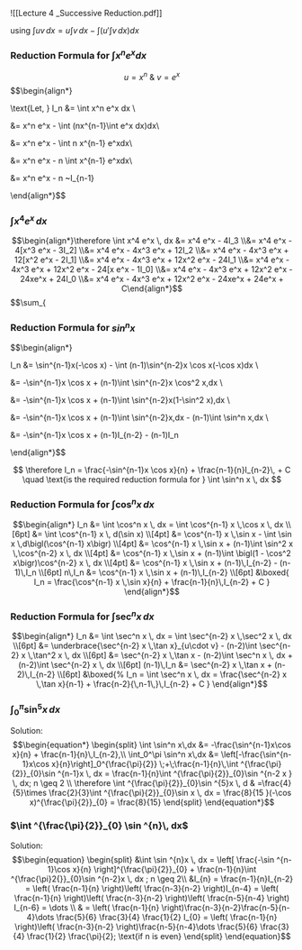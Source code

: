


![[Lecture 4 _Successive Reduction.pdf]]


 
using $\int uv \, dx = u \int v \, dx - \int \left( u' \int v \, dx \right) dx$
### Reduction Formula for $\int x^n e^x dx$
  

$$u = x^n ~\& ~ v = e^x$$
$$\begin{align*}

\text{Let, } I_n &= \int x^n e^x dx \\


&= x^n e^x - \int (nx^{n-1}\int e^x dx)dx\\

&= x^n e^x - \int n x^{n-1} e^xdx\\

&= x^n e^x - n \int x^{n-1} e^xdx\\

&= x^n e^x - n ~I_{n-1}

\end{align*}$$


### $\int x^4 e^x \, dx$


$$\begin{align*}\therefore \int x^4 e^x \, dx &= x^4 e^x - 4I_3 \\&= x^4 e^x - 4[x^3 e^x - 3I_2] \\&= x^4 e^x - 4x^3 e^x + 12I_2 \\&= x^4 e^x - 4x^3 e^x + 12[x^2 e^x - 2I_1] \\&= x^4 e^x - 4x^3 e^x + 12x^2 e^x - 24I_1 \\&= x^4 e^x - 4x^3 e^x + 12x^2 e^x - 24[x e^x - 1I_0] \\&= x^4 e^x - 4x^3 e^x + 12x^2 e^x - 24xe^x + 24I_0 \\&= x^4 e^x - 4x^3 e^x + 12x^2 e^x - 24xe^x + 24e^x + C\end{align*}$$
$$\sum_{
### Reduction Formula for $sin ^nx​$

$$\begin{align*}

I_n &= \sin^{n-1}x(-\cos x) - \int (n-1)\sin^{n-2}x \cos x(-\cos x)dx \\

&= -\sin^{n-1}x \cos x + (n-1)\int \sin^{n-2}x \cos^2 x\,dx \\

&= -\sin^{n-1}x \cos x + (n-1)\int \sin^{n-2}x(1-\sin^2 x)\,dx \\

&= -\sin^{n-1}x \cos x + (n-1)\int \sin^{n-2}x\,dx - (n-1)\int \sin^n x\,dx \\

&= -\sin^{n-1}x \cos x + (n-1)I_{n-2} - (n-1)I_n

\end{align*}$$


$$ \therefore I_n = \frac{-\sin^{n-1}x \cos x}{n} + \frac{n-1}{n}I_{n-2}\,  + C \quad \text{is the required reduction formula for } \int \sin^n x \, dx $$
### Reduction Formula for $\int \cos^n x \, dx$
$$\begin{align*}
I_n &= \int \cos^n x \, dx 
     = \int \cos^{n-1} x \,\cos x \, dx \\[6pt]
    &= \int \cos^{n-1} x \, d(\sin x) \\[4pt]
    &= \cos^{n-1} x \,\sin x
       - \int \sin x \,d\bigl(\cos^{n-1} x\bigr) \\[4pt]
    &= \cos^{n-1} x \,\sin x
       + (n-1)\int \sin^2 x \,\cos^{n-2} x \, dx \\[4pt]
    &= \cos^{n-1} x \,\sin x
       + (n-1)\int \bigl(1 - \cos^2 x\bigr)\cos^{n-2} x \, dx \\[4pt]
    &= \cos^{n-1} x \,\sin x
       + (n-1)\,I_{n-2}
       - (n-1)\,I_n \\[6pt]
n\,I_n &= \cos^{n-1} x \,\sin x
         + (n-1)\,I_{n-2} \\[6pt]
&\boxed{
I_n = \frac{\cos^{n-1} x \,\sin x}{n}
      + \frac{n-1}{n}\,I_{n-2}
      + C
}
\end{align*}$$
### Reduction Formula for $\int \sec^n x \, dx$

$$\begin{align*}
I_n &= \int \sec^n x \, dx 
     = \int \sec^{n-2} x \,\sec^2 x \, dx \\[6pt]
    &= \underbrace{\sec^{n-2} x \,\tan x}_{u\cdot v}
       - (n-2)\int \sec^{n-2} x \,\tan^2 x \, dx \\[6pt]
    &= \sec^{n-2} x \,\tan x 
       - (n-2)\int \sec^n x \, dx 
       + (n-2)\int \sec^{n-2} x \, dx \\[6pt]
(n-1)\,I_n &= \sec^{n-2} x \,\tan x 
             + (n-2)\,I_{n-2} \\[6pt]
&\boxed{%
I_n = \int \sec^n x \, dx
    = \frac{\sec^{n-2} x \,\tan x}{n-1}
      + \frac{n-2}{\,n-1\,}\,I_{n-2}
      + C
}
\end{align*}$$


### $\int^{\pi}_{0}\sin ^{5}x\,dx$  

Solution:
$$\begin{equation*}
\begin{split}
  \int \sin^n x\,dx
    &= -\frac{\sin^{n-1}x\cos x}{n}
       + \frac{n-1}{n}\,I_{n-2},\\
  \int_0^\pi \sin^n x\,dx
    &= \left[-\frac{\sin^{n-1}x\cos x}{n}\right]_0^{\frac{\pi}{2}}
    \;+\;\frac{n-1}{n}\,\int ^{\frac{\pi}{2}}_{0}\sin ^{n-1}x \, dx = \frac{n-1}{n}\int ^{\frac{\pi}{2}}_{0}\sin ^{n-2 x } \, dx; n \geq 2 \\
\therefore \int ^{\frac{\pi}{2}}_{0}\sin ^{5}x \, d & =\frac{4}{5}\times \frac{2}{3}\int ^{\frac{\pi}{2}}_{0}\sin x  \, dx = \frac{8}{15 }(-\cos x)^{\frac{\pi}{2}}_{0} = \frac{8}{15}
\end{split}
\end{equation*}$$

### $\int ^{\frac{\pi}{2}}_{0} \sin ^{n}\, dx$

Solution: 
$$\begin{equation}
\begin{split}
&\int \sin ^{n}x \, dx = \left[ \frac{-\sin ^{n-1}\cos x}{n} \right]^{\frac{\pi}{2}}_{0} + \frac{n-1}{n}\int ^{\frac{\pi}2{}}_{0}\sin ^{n-2}x \, dx ; n \geq 2\\
&I_{n} = \frac{n-1}{n}I_{n-2} = \left( \frac{n-1}{n} \right)\left( \frac{n-3}{n-2} \right)I_{n-4} = \left( \frac{n-1}{n} \right)\left( \frac{n-3}{n-2} \right)\left( \frac{n-5}{n-4} \right) I_{n-6} = \dots \\
& = \left( \frac{n-1}{n} \right)\frac{n-3}{n-2}\frac{n-5}{n-4}\dots \frac{5}{6} \frac{3}{4} \frac{1}{2} I_{0}
 = \left( \frac{n-1}{n} \right)\left( \frac{n-3}{n-2} \right)\frac{n-5}{n-4}\dots \frac{5}{6} \frac{3}{4} \frac{1}{2} \frac{\pi}{2}; \text{if n is even}
\end{split}
\end{equation}$$



